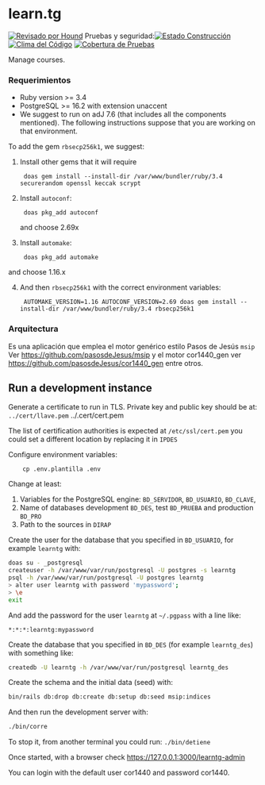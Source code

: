# learn.tg

[![Revisado por Hound](https://img.shields.io/badge/Reviewed_by-Hound-8E64B0.svg)](https://houndci.com) Pruebas y seguridad:[![Estado Construcción](https://gitlab.com/pasosdeJesus/learn.tg/badges/main/pipeline.svg)](https://gitlab.com/pasosdeJesus/learn.tg/-/pipelines?page=1&scope=all&ref=main) [![Clima del Código](https://codeclimate.com/github/pasosdeJesus/learn.tg/badges/gpa.svg)](https://codeclimate.com/github/pasosdeJesus/learn.tg) [![Cobertura de Pruebas](https://codeclimate.com/github/pasosdeJesus/learn.tg/badges/coverage.svg)](https://codeclimate.com/github/pasosdeJesus/learn.tg)

Manage courses.


### Requerimientos
* Ruby version >= 3.4
* PostgreSQL >= 16.2 with extension unaccent 
* We suggest to run on adJ 7.6 (that includes all the components mentioned).
  The following instructions suppose that you are working on that environment.

To add the gem `rbsecp256k1`, we suggest:

1. Install other gems that it will require

        doas gem install --install-dir /var/www/bundler/ruby/3.4 securerandom openssl keccak scrypt

2. Install `autoconf`:

        doas pkg_add autoconf
    and choose 2.69x

3. Install `automake`:

        doas pkg_add automake
  and choose 1.16.x

4. And then `rbsecp256k1` with the correct environment variables:

        AUTOMAKE_VERSION=1.16 AUTOCONF_VERSION=2.69 doas gem install --install-dir /var/www/bundler/ruby/3.4 rbsecp256k1


### Arquitectura

Es una aplicación que emplea el motor genérico estilo Pasos de Jesús ```msip```
Ver https://github.com/pasosdeJesus/msip
y el motor cor1440_gen ver https://github.com/pasosdeJesus/cor1440_gen entre
otros.

## Run a development instance

Generate a certificate to run in TLS. Private key and public key should be at:
`../cert/llave.pem` ../.cert/cert.pem

The list of certification authorities is expected at `/etc/ssl/cert.pem` you
could set a different location by replacing it in `IPDES`

Configure environment variables:

        cp .env.plantilla .env

Change at least:
1. Variables for the PostgreSQL engine: `BD_SERVIDOR`, `BD_USUARIO`, `BD_CLAVE`, 
2. Name of databases development `BD_DES`, test `BD_PRUEBA` and 
   production `BD_PRO`
3. Path to the sources in `DIRAP`

Create the user for the database that you specified in `BD_USUARIO`, for example `learntg` with:

```sh
doas su - _postgresql
createuser -h /var/www/var/run/postgresql -U postgres -s learntg
psql -h /var/www/var/run/postgresql -U postgres learntg
> alter user learntg with password 'mypassword';
> \e
exit
```

And add the password for the user `learntg` at `~/.pgpass` with a line like:
```
*:*:*:learntg:mypassword
```

Create the database that you specified in `BD_DES` (for example `learntg_des`) with something like:
```sh
createdb -U learntg -h /var/www/var/run/postgresql learntg_des
```

Create the schema and the initial data (seed) with:
```sh
bin/rails db:drop db:create db:setup db:seed msip:indices
```

And then run the development server with:
```sh
./bin/corre
```

To stop it, from another terminal you could run: `./bin/detiene`

Once started, with a browser check https://127.0.0.1:3000/learntg-admin

You can login with the default user cor1440 and password cor1440.




